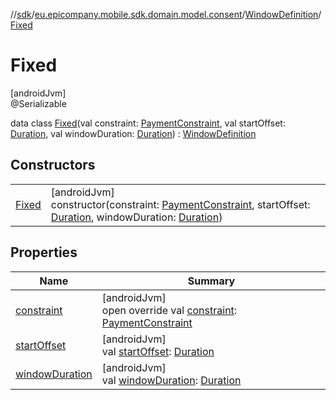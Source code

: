 //[sdk](../../../../index.md)/[eu.epicompany.mobile.sdk.domain.model.consent](../../index.md)/[WindowDefinition](../index.md)/[Fixed](index.md)

# Fixed

[androidJvm]\
@Serializable

data class [Fixed](index.md)(val constraint: [PaymentConstraint](../../-payment-constraint/index.md), val startOffset: [Duration](https://developer.android.com/reference/kotlin/java/time/Duration.html), val windowDuration: [Duration](https://developer.android.com/reference/kotlin/java/time/Duration.html)) : [WindowDefinition](../index.md)

## Constructors

| | |
|---|---|
| [Fixed](-fixed.md) | [androidJvm]<br>constructor(constraint: [PaymentConstraint](../../-payment-constraint/index.md), startOffset: [Duration](https://developer.android.com/reference/kotlin/java/time/Duration.html), windowDuration: [Duration](https://developer.android.com/reference/kotlin/java/time/Duration.html)) |

## Properties

| Name | Summary |
|---|---|
| [constraint](constraint.md) | [androidJvm]<br>open override val [constraint](constraint.md): [PaymentConstraint](../../-payment-constraint/index.md) |
| [startOffset](start-offset.md) | [androidJvm]<br>val [startOffset](start-offset.md): [Duration](https://developer.android.com/reference/kotlin/java/time/Duration.html) |
| [windowDuration](window-duration.md) | [androidJvm]<br>val [windowDuration](window-duration.md): [Duration](https://developer.android.com/reference/kotlin/java/time/Duration.html) |
